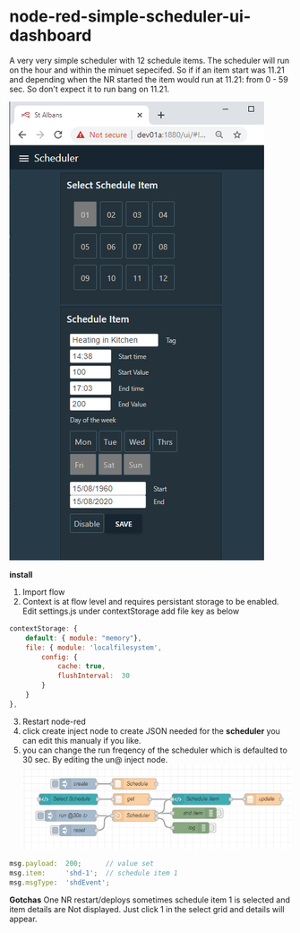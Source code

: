 # node-red-simple-scheduler-ui-dashboard

A very very simple scheduler with 12 schedule items.
The scheduler will run on the hour and within the minuet sepecifed.
So if if an item start was 11.21 and depending when the NR started the item would run at 11.21: from 0 - 59 sec.
So don't expect it to run bang on 11.21.  

![UI](https://github.com/industrialinternet/node-red-simple-scheduler-ui-dashboard/blob/master/shed-ui.png?raw=true)

**install** 
1. Import flow
2. Context is at flow level and requires persistant storage to be enabled.
Edit settings.js under contextStorage add file key as below

```javascript
contextStorage: {
	default: { module: "memory"},
	file: { module: 'localfilesystem', 
		config: {
			cache: true,
			flushInterval:	30
		}
	}
},
```
3. Restart node-red
4. click create inject node to create JSON needed for the **scheduler** you can edit this manualy if you like.
5. you can change the run freqency of the scheduler which is defaulted to 30 sec. By editing the un@ inject node. 
![flow](https://raw.githubusercontent.com/industrialinternet/node-red-simple-scheduler-ui-dashboard/master/simple-shed-flow.png)

```javascript
msg.payload:  200;      // value set 
msg.item:     'shd-1';  // schedule item 1
msg.msgType:  'shdEvent';
```

**Gotchas**
One NR restart/deploys sometimes schedule item 1 is selected and item details are Not displayed.
Just click 1 in the select grid and details will appear. 
